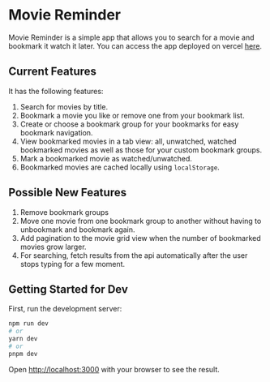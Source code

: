 # Movie Reminder

Movie Reminder is a simple app that allows you to search for a movie and bookmark it watch it later.
You can access the app deployed on vercel [here](https://movie-reminder.vercel.app).

## Current Features

It has the following features:

1. Search for movies by title.
2. Bookmark a movie you like or remove one from your bookmark list.
3. Create or choose a bookmark group for your bookmarks for easy bookmark navigation.
4. View bookmarked movies in a tab view: all, unwatched, watched bookmarked movies as well as those for your custom bookmark groups.
5. Mark a bookmarked movie as watched/unwatched.
6. Bookmarked movies are cached locally using `localStorage`.

## Possible New Features

1. Remove bookmark groups
2. Move one movie from one bookmark group to another without having to unbookmark and bookmark again.
3. Add pagination to the movie grid view when the number of bookmarked movies grow larger.
4. For searching, fetch results from the api automatically after the user stops typing for a few moment.

## Getting Started for Dev

First, run the development server:

```bash
npm run dev
# or
yarn dev
# or
pnpm dev
```

Open [http://localhost:3000](http://localhost:3000) with your browser to see the result.
